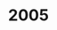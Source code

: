 ---
title: '2005'
countries:
- country: AUS
  indice: 0.4239211543866112
- country: AUT
  indice: 0.37039765792105467
- country: BEL
  indice: 0.40826896044240124
- country: CZE
  indice: 0.33099542478497224
- country: DNK
  indice: 0.40613287733713016
- country: FIN
  indice: 0.35969430137896635
- country: FRA
  indice: 0.44266338038688474
- country: DEU
  indice: 0.4051483904823804
- country: GRC
  indice: 0.40802413894961104
- country: HUN
  indice: 0.3659254573509226
- country: ISL
  indice: 0.4286680537001626
- country: IRL
  indice: 0.3874432032931415
- country: ITA
  indice: 0.4067034263454364
- country: JPN
  indice: 0.3798376280442166
- country: KOR
  indice: 0.34764957904592925
- country: LUX
  indice: 0.5231447216608583
- country: MEX
  indice: 0.3456742697781075
- country: NLD
  indice: 0.4289914971081949
- country: NZL
  indice: 0.4164783009892773
- country: NOR
  indice: 0.35479302586869477
- country: POL
  indice: 0.3386111405180323
- country: PRT
  indice: 0.3969578530382618
- country: SVK
  indice: 0.3368705192950018
- country: ESP
  indice: 0.3700133591226694
- country: SWE
  indice: 0.400898620093748
- country: CHE
  indice: 0.4009169558844888
- country: TUR
  indice: 0.31435933596624466
- country: GBR
  indice: 0.4596413093583759
- country: CHL
  indice: 0.3407483273445017
- country: CHN
  indice: 0.265712723212763
- country: EST
  indice: 0.3671302326269064
- country: SVN
  indice: 0.3528090686708496
- country: ZAF
  indice: 0.4094213136909712
- country: EA
  indice: 0.40851543929306217
- country: EU
  indice: 0.4041380936876168
- country: USA
  indice: 0.4558123099346468
- country: ISR
  indice: 0.44251086551641083
- country: CAN
  indice: 0.4002058978699816
- country: BRA
  indice: 0.3974342536042304
- country: LVA
  indice: 0.37612803527930716
- country: CRI
  indice: 0.3632253624314364
- country: LTU
  indice: 0.3131370143940037
- country: COL
  indice: 0.34891510322587777
---